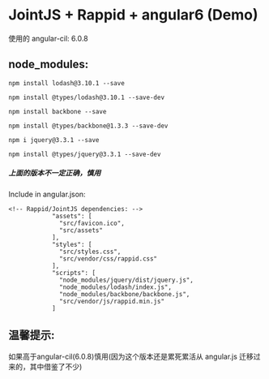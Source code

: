 # JointJS + Rappid + angular6 (Demo)

使用的 angular-cil: 6.0.8

## node_modules:
`npm install lodash@3.10.1 --save`

`npm install @types/lodash@3.10.1 --save-dev`

`npm install backbone --save`

`npm install @types/backbone@1.3.3 --save-dev`

`npm i jquery@3.3.1 --save`

`npm install @types/jquery@3.3.1 --save-dev`

##### 上面的版本不一定正确，慎用

Include in angular.json:

    <!-- Rappid/JointJS dependencies: -->
                "assets": [
                  "src/favicon.ico",
                  "src/assets"
                ],
                "styles": [
                  "src/styles.css",
                  "src/vendor/css/rappid.css"
                ],
                "scripts": [
                  "node_modules/jquery/dist/jquery.js",
                  "node_modules/lodash/index.js",
                  "node_modules/backbone/backbone.js",
                  "src/vendor/js/rappid.min.js"
                ]



## 温馨提示:

如果高于angular-cil(6.0.8)慎用(因为这个版本还是累死累活从 angular.js 迁移过来的，其中借鉴了不少)
